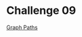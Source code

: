 Challenge 09
============

[Graph Paths](https://www3.nd.edu/~pbui/teaching/cse.30331.fa16/challenge09.html)
